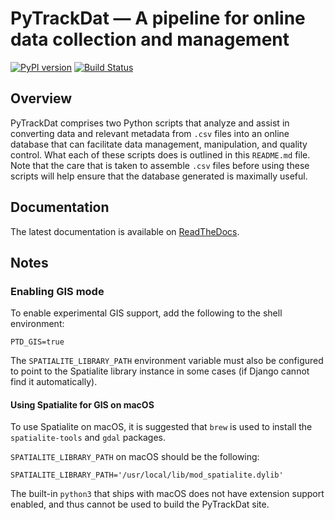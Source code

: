 # PyTrackDat — A pipeline for online data collection and management

[![PyPI version](https://badge.fury.io/py/pytrackdat.svg)](https://badge.fury.io/py/pytrackdat)
[![Build Status](https://travis-ci.org/pytrackdat/pytrackdat.svg?branch=master)](https://travis-ci.org/pytrackdat/pytrackdat)


## Overview

PyTrackDat comprises two Python scripts that analyze and assist in converting
data and relevant metadata from `.csv` files into an online database that can
facilitate data management, manipulation, and quality control. What each of
these scripts does is outlined in this `README.md` file. Note that the care
that is taken to assemble `.csv` files before using these scripts will help
ensure that the database generated is maximally useful.


## Documentation

The latest documentation is available on
[ReadTheDocs](https://pytrackdat.readthedocs.io/en/latest/).


## Notes

### Enabling GIS mode

To enable experimental GIS support, add the following to the shell environment:
```
PTD_GIS=true
```

The `SPATIALITE_LIBRARY_PATH` environment variable must also be configured to 
point to the Spatialite library instance in some cases (if Django cannot find 
it automatically).

#### Using Spatialite for GIS on macOS

To use Spatialite on macOS, it is suggested that `brew` is used to install
the `spatialite-tools` and `gdal` packages.

`SPATIALITE_LIBRARY_PATH` on macOS should be the following:

```
SPATIALITE_LIBRARY_PATH='/usr/local/lib/mod_spatialite.dylib'
```

The built-in `python3` that ships with macOS does not have extension support
enabled, and thus cannot be used to build the PyTrackDat site.
